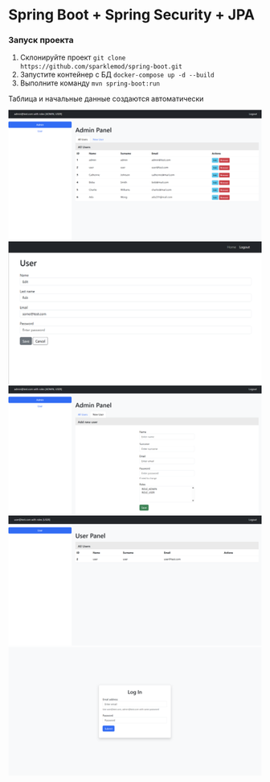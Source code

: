 # Spring Boot + Spring Security + JPA

### Запуск проекта
1. Склонируйте проект `git clone https://github.com/sparklemod/spring-boot.git`
2. Запустите контейнер с БД `docker-compose up -d --build`
3. Выполните команду `mvn spring-boot:run`

Таблица и начальные данные создаются автоматически

![ALT TEXT](samples/main.png)
![ALT TEXT](samples/edit.png)
![ALT TEXT](samples/create.png)
![ALT TEXT](samples/user.png)
![ALT TEXT](samples/login.png)
